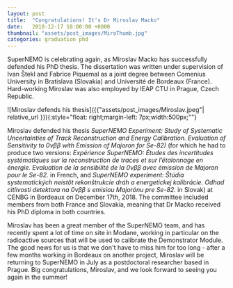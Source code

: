 ```yaml
---
layout: post
title:  "Congratulations! It's Dr Miroslav Macko"
date:   2018-12-17 18:00:00 +0000
thumbnail: "assets/post_images/MiroThumb.jpg"
categories: graduation phd
---
```


SuperNEMO is celebrating again, as Miroslav Macko has successfully defended his PhD thesis. The dissertation was written under supervision of Ivan Štekl and Fabrice Piquemal as a joint degree between Comenius University in Bratislava (Slovakia) and Université de Bordeaux (France). Hard-working Miroslav was also employed by IEAP CTU in Prague, Czech Republic.

![Miroslav defends his thesis]({{"assets/post_images/Miroslav.jpeg"| relative_url }}){:style="float: right;margin-left: 7px;width:500px;""}

Miroslav defended his thesis _SuperNEMO Experiment: Study of Systematic Uncertainties of Track Reconstruction and Energy Calibration. Evaluation of Sensitivity to 0νββ with Emission of Majoron for Se-82)_ (for which he had to produce two versions: _Expérience SuperNEMO: Études des incertitudes systématiques sur la reconstruction de traces et sur l’étalonnage en énergie. Evaluation de la sensibilité de la 0νββ avec émission de Majoron pour le Se-82._ in French, and _SuperNEMO experiment: Štúdia systematických neistôt rekonštrukcie dráh a energetickej kalibrácie. Odhad citlivosti detektora na 0νββ s emisiou Majorónu pre Se-82._ in Slovak) at CENBG in Bordeaux on December 17th, 2018. The committee included members from both France and Slovakia, meaning that Dr Macko received his PhD diploma in both countries.

Miroslav has been a great member of the SuperNEMO team, and has recently spent a lot of time on site in Modane, working in particular on the radioactive sources that will be used to calibrate the Demonstrator Module. The good news for us is that we don't have to miss him for too long - after a few months working in Bordeaux on another project, Miroslav will be returning to SuperNEMO in July as a postdoctoral researcher based in Prague. Big congratulations, Miroslav, and we look forward to seeing you again in the summer!





